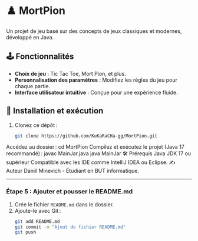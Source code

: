 # ♟️ MortPion
Un projet de jeu basé sur des concepts de jeux classiques et modernes, développé en Java.

## 🕹️ Fonctionnalités
- **Choix de jeu** : Tic Tac Toe, Mort Pion, et plus.
- **Personnalisation des paramètres** : Modifiez les règles du jeu pour chaque partie.
- **Interface utilisateur intuitive** : Conçue pour une expérience fluide.

## 🚀 Installation et exécution
1. Clonez ce dépôt :
   ```bash
   git clone https://github.com/KuKaRaCHa-gg/MortPion.git
Accédez au dossier :
cd MortPion
Compilez et exécutez le projet (Java 17 recommandé) :
javac MainJar.java
java MainJar
🛠️ Prérequis
Java JDK 17 ou supérieur
Compatible avec les IDE comme IntelliJ IDEA ou Eclipse.
✍️ Auteur
Daniil Minevich - Étudiant en BUT informatique.


---

### **Étape 5 : Ajouter et pousser le README.md**
1. Crée le fichier `README.md` dans le dossier.
2. Ajoute-le avec Git :
   ```bash
   git add README.md
   git commit -m "Ajout du fichier README.md"
   git push
